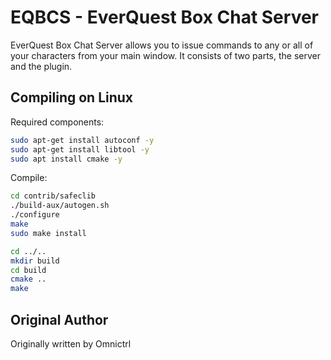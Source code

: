 # EQBCS - EverQuest Box Chat Server

EverQuest Box Chat Server allows you to issue commands to any or all of your characters from your main window.
It consists of two parts, the server and the plugin.

## Compiling on Linux
Required components:
```bash
sudo apt-get install autoconf -y
sudo apt-get install libtool -y
sudo apt install cmake -y
```
Compile:
```bash
cd contrib/safeclib
./build-aux/autogen.sh
./configure
make
sudo make install

cd ../..
mkdir build
cd build
cmake ..
make
```


## Original Author

Originally written by Omnictrl

